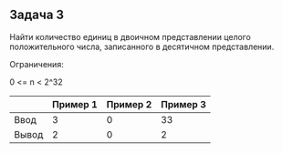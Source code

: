 ## Задача 3
Найти количество единиц в двоичном представлении целого положительного числа, записанного в десятичном представлении.

Ограничения:

0 <= n < 2^32

|   | Пример 1  | Пример 2  | Пример 3 | 
|---|---|---|---|
| Ввод   |  3 |  0  | 33 |
| Вывод  | 2 | 0 | 2 |
